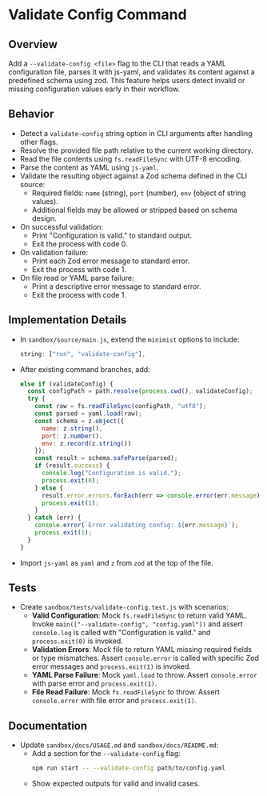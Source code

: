 # Validate Config Command

## Overview
Add a `--validate-config <file>` flag to the CLI that reads a YAML configuration file, parses it with js-yaml, and validates its content against a predefined schema using zod. This feature helps users detect invalid or missing configuration values early in their workflow.

## Behavior
- Detect a `validate-config` string option in CLI arguments after handling other flags.
- Resolve the provided file path relative to the current working directory.
- Read the file contents using `fs.readFileSync` with UTF-8 encoding.
- Parse the content as YAML using `js-yaml`.
- Validate the resulting object against a Zod schema defined in the CLI source:
  - Required fields: `name` (string), `port` (number), `env` (object of string values).
  - Additional fields may be allowed or stripped based on schema design.
- On successful validation:
  - Print "Configuration is valid." to standard output.
  - Exit the process with code 0.
- On validation failure:
  - Print each Zod error message to standard error.
  - Exit the process with code 1.
- On file read or YAML parse failure:
  - Print a descriptive error message to standard error.
  - Exit the process with code 1.

## Implementation Details
- In `sandbox/source/main.js`, extend the `minimist` options to include:
  ```js
  string: ["run", "validate-config"],
  ```
- After existing command branches, add:
  ```js
  else if (validateConfig) {
    const configPath = path.resolve(process.cwd(), validateConfig);
    try {
      const raw = fs.readFileSync(configPath, "utf8");
      const parsed = yaml.load(raw);
      const schema = z.object({
        name: z.string(),
        port: z.number(),
        env: z.record(z.string())
      });
      const result = schema.safeParse(parsed);
      if (result.success) {
        console.log("Configuration is valid.");
        process.exit(0);
      } else {
        result.error.errors.forEach(err => console.error(err.message));
        process.exit(1);
      }
    } catch (err) {
      console.error(`Error validating config: ${err.message}`);
      process.exit(1);
    }
  }
  ```
- Import `js-yaml` as `yaml` and `z` from `zod` at the top of the file.

## Tests
- Create `sandbox/tests/validate-config.test.js` with scenarios:
  - **Valid Configuration**: Mock `fs.readFileSync` to return valid YAML. Invoke `main(["--validate-config", "config.yaml"])` and assert `console.log` is called with "Configuration is valid." and `process.exit(0)` is invoked.
  - **Validation Errors**: Mock file to return YAML missing required fields or type mismatches. Assert `console.error` is called with specific Zod error messages and `process.exit(1)` is invoked.
  - **YAML Parse Failure**: Mock `yaml.load` to throw. Assert `console.error` with parse error and `process.exit(1)`.
  - **File Read Failure**: Mock `fs.readFileSync` to throw. Assert `console.error` with file error and `process.exit(1)`.

## Documentation
- Update `sandbox/docs/USAGE.md` and `sandbox/docs/README.md`:
  - Add a section for the `--validate-config` flag:
    ```bash
    npm run start -- --validate-config path/to/config.yaml
    ```
  - Show expected outputs for valid and invalid cases.
